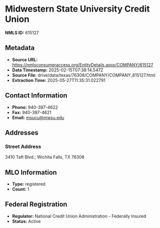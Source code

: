 # Midwestern State University Credit Union

**NMLS ID:** 615127

## Metadata
- **Source URL:** https://nmlsconsumeraccess.org/EntityDetails.aspx/COMPANY/615127
- **Data Timestamp:** 2025-02-15T07:38:14.547Z
- **Source File:** drive/data/texas/76308/COMPANY/COMPANY_615127.html
- **Extraction Time:** 2025-05-27T11:35:31.022791

## Contact Information
- **Phone:** 940-397-4622
- **Fax:** 940-397-4621
- **Email:** msucu@mwsu.edu

## Addresses
### Street Address
3410 Taft Blvd.; Wichita Falls, TX 76308

## MLO Information
- **Type:** registered
- **Count:** 1

## Federal Registration
- **Regulator:** National Credit Union Administration - Federally Insured
- **Status:** Active
